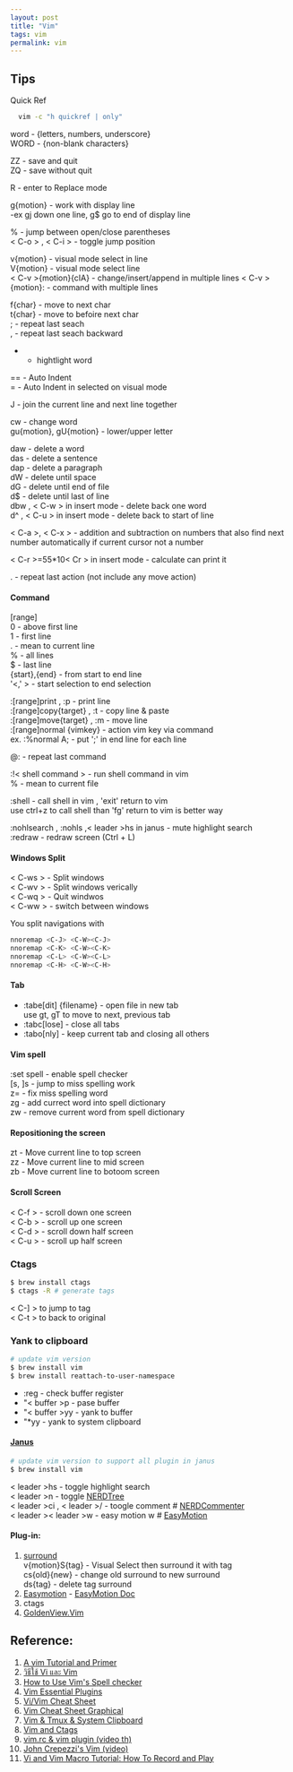 ```yaml
---
layout: post
title: "Vim"
tags: vim
permalink: vim
---
```

## Tips

Quick Ref

```sh
  vim -c "h quickref | only"
```

word - {letters, numbers, underscore}  
WORD - {non-blank characters}  

ZZ - save and quit  
ZQ - save without quit  

R - enter to Replace mode

g{motion} - work with display line  
  -ex gj down one line, g$ go to end of display line

% - jump between open/close parentheses  
< C-o > , < C-i > - toggle jump position  

v{motion} - visual mode select in line  
V{motion} - visual mode select line  
< C-v >{motion}{cIA} - change/insert/append in multiple lines 
< C-v >{motion}: - command with multiple lines

f{char} - move to next char  
t{char} - move to befoire next char  
; - repeat last seach  
, - repeat last seach backward  
* - hightlight word  

== - Auto Indent  
= - Auto Indent in selected on visual mode  

J - join the current line and next line together

cw - change word  
gu{motion}, gU{motion} - lower/upper letter

daw - delete a word  
das - delete a sentence  
dap - delete a paragraph  
dW - delete until space  
dG - delete until end of file  
d$ - delete until last of line  
dbw , < C-w > in insert mode - delete back one word  
d^ , < C-u > in insert mode - delete back to start of line  

< C-a >, < C-x > - addition and subtraction on numbers that also find next number automatically if current cursor not a number

< C-r >=55*10< Cr > in insert mode - calculate can print it

. - repeat last action (not include any move action)

#### Command
[range]  
    0 - above first line  
    1 - first line  
    . - mean to current line  
    % - all lines  
    $ - last line  
    {start},{end} - from start to end line  
    '<,' > - start selection to end selection  

:[range]print , :p - print line  
:[range]copy{target} , :t - copy line & paste  
:[range]move{target} , :m - move line  
:[range]normal {vimkey} - action vim key via command  
    ex. :%normal A; - put ';' in end line for each line  

@: - repeat last command   

:!< shell command > - run shell command in vim  
    % - mean to current file  

:shell - call shell in vim , 'exit' return to vim  
    use ctrl+z to call shell than 'fg' return to vim is better way  

:nohlsearch , :nohls ,< leader >hs in janus - mute highlight search  
:redraw - redraw screen (Ctrl + L)

#### Windows Split
< C-ws > - Split windows  
< C-wv > - Split windows verically  
< C-wq > - Quit windwos  
< C-ww > - switch between windows  

You split navigations with 

  ```sh
  nnoremap <C-J> <C-W><C-J>
  nnoremap <C-K> <C-W><C-K>
  nnoremap <C-L> <C-W><C-L>
  nnoremap <C-H> <C-W><C-H>
  ```
  
#### Tab
  * :tabe[dit] {filename} - open file in new tab  
        use gt, gT to move to next, previous tab  
  * :tabc[lose] - close all tabs  
  * :tabo[nly] - keep current tab and closing all others  

#### Vim spell
:set spell - enable spell checker  
[s, ]s - jump to miss spelling work  
z= - fix miss spelling word  
zg - add currect word into spell dictionary  
zw - remove current word from spell dictionary

#### Repositioning the screen   
zt - Move current line to top screen  
zz - Move current line to mid screen  
zb - Move current line to botoom screen  

#### Scroll Screen
< C-f > - scroll down one screen  
< C-b > - scroll up one screen  
< C-d > - scroll down half screen  
< C-u > - scroll up half screen  

### Ctags

```sh
$ brew install ctags
$ ctags -R # generate tags
```
    
< C-] > to jump to tag  
< C-t > to back to original  
    
### Yank to clipboard 

```sh
# update vim version
$ brew install vim
$ brew install reattach-to-user-namespace
```

- :reg - check buffer register  
- "< buffer >p - pase buffer  
- "< buffer >yy - yank to buffer  
- "*yy  - yank to system clipboard  

#### [Janus](https://github.com/carlhuda/janus)

```sh
# update vim version to support all plugin in janus
$ brew install vim
```

< leader >hs - toggle highlight search  
< leader >n - toggle [NERDTree](https://github.com/scrooloose/nerdtree)  
< leader >ci , < leader >/ - toogle comment # [NERDCommenter](http://github.com/ddollar/nerdcommenter)  
< leader >< leader >w - easy motion w # [EasyMotion](https://github.com/Lokaltog/vim-easymotion)  


#### Plug-in:
1. [surround](https://github.com/tpope/vim-surround)  
  v{motion}S{tag} - Visual Select then surround it with tag  
  cs{old}{new} - change old surround to new surround  
  ds{tag} - delete tag surround  
2. [Easymotion](https://github.com/Lokaltog/vim-easymotion) - [EasyMotion Doc](https://github.com/Lokaltog/vim-easymotion/blob/master/doc/easymotion.txt#L88)
3. ctags
4. [GoldenView.Vim](https://github.com/zhaocai/GoldenView.Vim)

## Reference:
1. [A vim Tutorial and Primer](http://www.danielmiessler.com/study/vim/)
2. [วิธีใช้ Vi และ Vim](http://www.joinstick.net/howto/vim.html)
3. [How to Use Vim's Spell checker](http://tips.webdesign10.com/vim/how-use-vims-spellchecker)
4. [Vim Essential Plugins](http://code.tutsplus.com/series/vim-essential-plugins--net-19224)
5. [Vi/Vim Cheat Sheet](http://www.worldtimzone.com/res/vi.html)
6. [Vim Cheat Sheet Graphical](https://cdn.shopify.com/s/files/1/0165/4168/files/preview.png)
7. [Vim & Tmux & System Clipboard](https://coderwall.com/p/j9wnfw)
8. [Vim and Ctags](http://andrew.stwrt.ca/posts/vim-ctags)
9. [vim.rc & vim plugin (video th)](https://www.youtube.com/watch?v=k_KSeQgtrb4)
10. [John Crepezzi's Vim (video)](https://www.youtube.com/watch?v=BhwtnCaFTFk)
11. [Vi and Vim Macro Tutorial: How To Record and Play](http://www.thegeekstuff.com/2009/01/vi-and-vim-macro-tutorial-how-to-record-and-play/)
